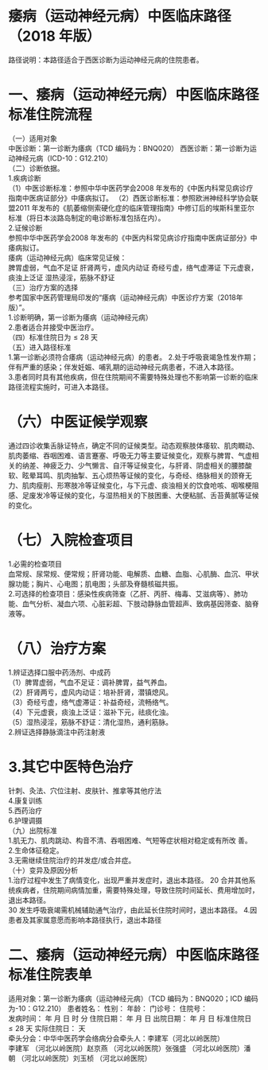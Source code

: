# 痿病（运动神经元病）中医临床路径 （2018 年版）  
路径说明：本路径适合于西医诊断为运动神经元病的住院患者。  
# 一、痿病（运动神经元病）中医临床路径标准住院流程  
（一）适用对象  
中医诊断：第一诊断为痿病（TCD 编码为：BNQ020） 西医诊断：第一诊断为运动神经元病（ICD-10：G12.210）  
（二）诊断依据。  
1.疾病诊断  
（1）中医诊断标准：参照中华中医药学会2008 年发布的《中医内科常见病诊疗指南中医病证部分》中痿病拟订。 （2）西医诊断标准：参照欧洲神经科学协会联盟2011 年发布的《肌萎缩侧索硬化症的临床管理指南》中修订后的埃斯科里亚尔标准（将日本淡路岛制定的电诊断标准包括在内）。  
2.证候诊断  
参照中华中医药学会2008 年发布的《中医内科常见病诊疗指南中医病证部分》中痿病拟订。  
痿病（运动神经元病）临床常见证候：  
脾胃虚弱，气血不足证  肝肾两亏，虚风内动证  奇经亏虚，络气虚滞证 下元虚衰，痰浊上泛证  湿热浸淫，筋脉不舒证  
（三）治疗方案的选择  
参考国家中医药管理局印发的“痿病（运动神经元病）中医诊疗方案（2018年版）”。  
1.诊断明确，第一诊断为痿病（运动神经元病）  
2.患者适合并接受中医治疗。  
（四）标准住院日为${\leqslant}28$ 天  
（五）进入路径标准  
1.第一诊断必须符合痿病（运动神经元病）的患者。 2.处于呼吸衰竭急性发作期；伴有严重的感染；伴发妊娠、哺乳期的运动神经元病患者，不进入本路径。  
3.患者同时具有其他疾病，但在住院期间不需要特殊处理也不影响第一诊断的临床路径流程实施时，可进入本路径。  
# （六）中医证候学观察  
通过四诊收集舌脉证特点，确定不同的证候类型。动态观察肢体痿软、肌肉瞤动、肌肉萎缩、吞咽困难、语言蹇塞、呼吸无力等主要证候变化，观察与脾胃、气虚相关的纳差、神疲乏力、少气懒言、自汗等证候变化，与肝肾、阴虚相关的腰膝酸软、眩晕耳鸣、肌肉抽掣、五心烦热等证候的变化，与奇经、络脉相关的颈脊无力、肌肉瘦削、形寒肢冷等证候变化，与下元虚、痰浊相关的饮食呛咳、咽喉梗阻感、足废发冷等证候的变化，与湿热相关的下肢困重、大便粘腻、舌苔黄腻等证候的变化。  
# （七）入院检查项目  
1.必需的检查项目  
血常规、尿常规、便常规；肝肾功能、电解质、血糖、血脂、心肌酶、血沉、甲状腺功能；胸片、心电图；肌电图；头部及脊髓核磁共振。  
2.可选择的检查项目：感染性疾病筛查（乙肝、丙肝、梅毒、艾滋病等）、肺功能、血气分析、凝血六项、心脏彩超、下肢动静脉血管超声、致病基因筛查、脑脊液等。  
# （八）治疗方案  
1.辨证选择口服中药汤剂、中成药  
（1）脾胃虚弱，气血不足证：调补脾胃，益气养血。  
（2）肝肾两亏，虚风内动证：培补肝肾，潜镇熄风。  
（3）奇经亏虚，络气虚滞证：补益奇经，流畅络气。  
（4）下元虚衰，痰浊上泛证：滋补下元，祛痰化浊。  
（5）湿热浸淫，筋脉不舒证：清化湿热，通利筋脉。  
2.辨证选择静脉滴注中药注射液  
# 3.其它中医特色治疗  
针刺、灸法、穴位注射、皮肤针、推拿等其他疗法  
4.康复训练  
5.西药治疗  
6.护理调摄  
（九）出院标准  
1.肌无力、肌肉跳动、构音不清、吞咽困难、气短等症状相对稳定或有所改 善。  
2.生命体征稳定。  
3.无需继续住院治疗的并发症/或合并症。  
（十）变异及原因分析  
1.治疗过程中发生了病情变化，出现严重并发症时，退出本路径。 20 合并其他系统疾病者，住院期间病情加重，需要特殊处理，导致住院时间延长、费用增加时，退出本路径。  
30 发生呼吸衰竭需机械辅助通气治疗，由此延长住院时间时，退出本路径。 4.因患者及其家属意愿而影响本路径执行，退出本路径  
# 二、痿病（运动神经元病）中医临床路径标准住院表单  
适用对象：第一诊断为痿病（运动神经元病）（TCD 编码为：BNQ020；ICD 编码为-10：G12.210） 患者姓名：          性别：    年龄：     门诊号：         住院号：  
发病时间：   年  月  日  时  分  住院日期：   年  月  日 出院日期：   年  月   日 标准住院日${\leqslant}28$ 天               实际住院日：    天  
牵头分会：中华中医药学会络病分会牵头人：李建军（河北以岭医院）  
李建军 （河北以岭医院）赵京燕 （河北以岭医院）张强盛 （河北以岭医院）潘  朝  （河北以岭医院）刘玉桢 （河北以岭医院）  